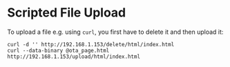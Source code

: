 # Scripted File Upload
To upload a file e.g. using `curl`, you first have to delete it and then upload it:
```
curl -d '' http://192.168.1.153/delete/html/index.html
curl --data-binary @ota_page.html http://192.168.1.153/upload/html/index.html
```
